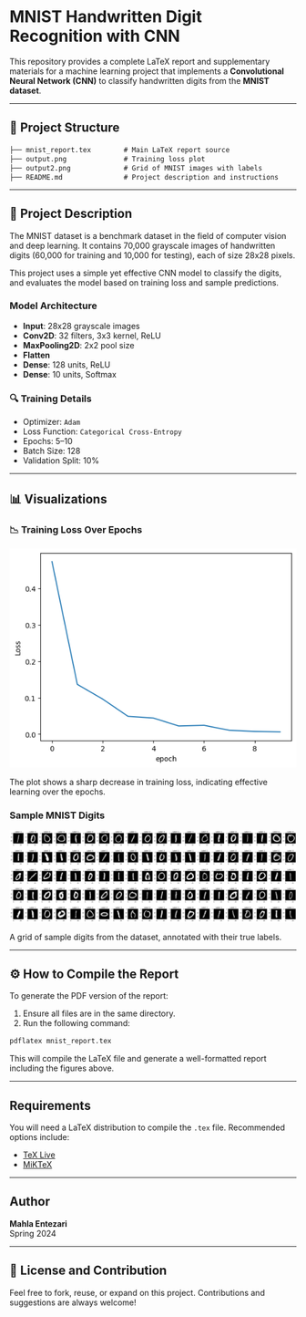 
#  MNIST Handwritten Digit Recognition with CNN

This repository provides a complete LaTeX report and supplementary materials for a machine learning project that implements a **Convolutional Neural Network (CNN)** to classify handwritten digits from the **MNIST dataset**.

---

## 📁 Project Structure

```
├── mnist_report.tex        # Main LaTeX report source
├── output.png              # Training loss plot
├── output2.png             # Grid of MNIST images with labels
├── README.md               # Project description and instructions
```

---

## 📖 Project Description

The MNIST dataset is a benchmark dataset in the field of computer vision and deep learning. It contains 70,000 grayscale images of handwritten digits (60,000 for training and 10,000 for testing), each of size 28x28 pixels.

This project uses a simple yet effective CNN model to classify the digits, and evaluates the model based on training loss and sample predictions.

###  Model Architecture

- **Input**: 28x28 grayscale images
- **Conv2D**: 32 filters, 3x3 kernel, ReLU
- **MaxPooling2D**: 2x2 pool size
- **Flatten**
- **Dense**: 128 units, ReLU
- **Dense**: 10 units, Softmax

### 🔍 Training Details

- Optimizer: `Adam`
- Loss Function: `Categorical Cross-Entropy`
- Epochs: 5–10
- Batch Size: 128
- Validation Split: 10%

---

## 📊 Visualizations

### 📉 Training Loss Over Epochs

![Training Loss](output.png)

The plot shows a sharp decrease in training loss, indicating effective learning over the epochs.

###  Sample MNIST Digits

![MNIST Samples](output2.png)

A grid of sample digits from the dataset, annotated with their true labels.

---

## ⚙️ How to Compile the Report

To generate the PDF version of the report:

1. Ensure all files are in the same directory.
2. Run the following command:

```bash
pdflatex mnist_report.tex
```

This will compile the LaTeX file and generate a well-formatted report including the figures above.

---

##  Requirements

You will need a LaTeX distribution to compile the `.tex` file. Recommended options include:

- [TeX Live](https://www.tug.org/texlive/)
- [MiKTeX](https://miktex.org/)

---

##  Author

**Mahla Entezari**  
Spring 2024

---

## 💬 License and Contribution

Feel free to fork, reuse, or expand on this project. Contributions and suggestions are always welcome!

